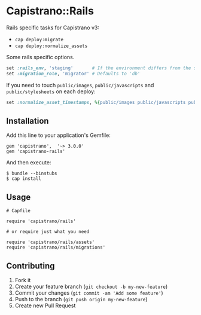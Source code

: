 # Capistrano::Rails

Rails specific tasks for Capistrano v3:

  - `cap deploy:migrate`
  - `cap deploy:normalize_assets`

Some rails specific options.

```ruby
set :rails_env, 'staging'       # If the environment differs from the stage
set :migration_role, 'migrator' # Defaults to 'db'
```

If you need to touch `public/images`, `public/javascripts` and `public/stylesheets` on each deploy:

```ruby
set :normalize_asset_timestamps, %{public/images public/javascripts public/stylesheets}
```

## Installation

Add this line to your application's Gemfile:

    gem 'capistrano',  '~> 3.0.0'
    gem 'capistrano-rails'

And then execute:

    $ bundle --binstubs
    $ cap install

## Usage

    # Capfile

    require 'capistrano/rails'

    # or require just what you need

    require 'capistrano/rails/assets'
    require 'capistrano/rails/migrations'

## Contributing

1. Fork it
2. Create your feature branch (`git checkout -b my-new-feature`)
3. Commit your changes (`git commit -am 'Add some feature'`)
4. Push to the branch (`git push origin my-new-feature`)
5. Create new Pull Request
